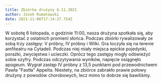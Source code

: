 ```yaml
---
title: Zbiórka drużyny 6.11.2021
author: Józek Rumatowski
date: 2021-11-06T17:14:27.754Z
---
```

W sobotę 6 listopada, o godzinie 11:00, nasza drużyna spotkała się, aby korzystać z ostatnich promieni słońca. Podczas zbiórki rywalizowały ze sobą trzy zastępy: V próbny, IV próbny i Wilki. Gra toczyła się na terenie amfiteatru na Cytadeli. Podczas niej miały miejsca epickie pojedynki, porażki, zwycięstwa i ucieczki. Oprócz tego zastępy mogły odświeżyć sobie szyfry. Podczas odczytywania wyników, napięcie osiągnęło apogeum. Wygrał zastęp IV próbny z 13,5 punktami pod przewodnictwem Pawła "Fastła" Appelta. Niestety, na zbiórce zabrakło prawie połowy drużyny z powodów chorobowych, lecz mimo to dobrze się bawiliśmy.